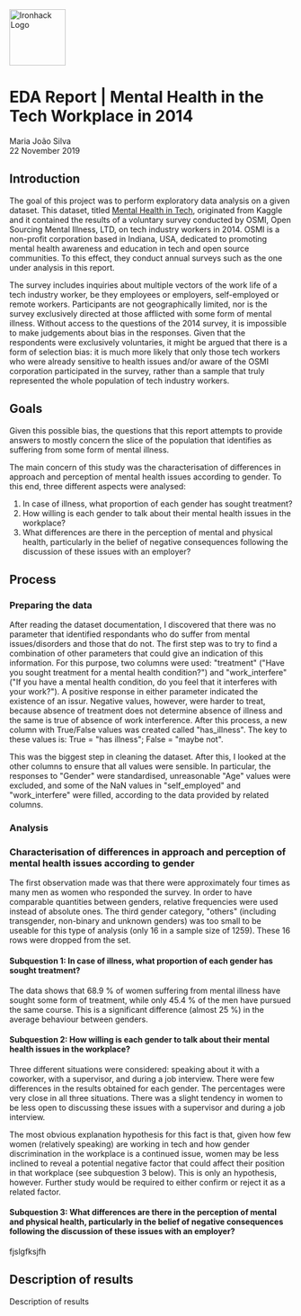 <img src="https://bit.ly/2VnXWr2" alt="Ironhack Logo" width="100"/>

# EDA Report | Mental Health in the Tech Workplace in 2014

Maria João Silva<br>
22 November 2019


## Introduction

The goal of this project was to perform exploratory data analysis on a given dataset. This dataset, titled [Mental Health in Tech](https://www.kaggle.com/osmi/mental-health-in-tech-survey), originated from Kaggle and it contained the results of a voluntary survey conducted by OSMI, Open Sourcing Mental Illness, LTD, on tech industry workers in 2014. OSMI is a non-profit corporation based in Indiana, USA, dedicated to promoting mental health awareness and education in tech and open source communities. To this effect, they conduct annual surveys such as the one under analysis in this report.

The survey includes inquiries about multiple vectors of the work life of a tech industry worker, be they employees or employers, self-employed or remote workers. Participants are not geographically limited, nor is the survey exclusively directed at those afflicted with some form of mental illness. Without access to the questions of the 2014 survey, it is impossible to make judgements about bias in the responses. Given that the respondents were exclusively voluntaries, it might be argued that there is a form of selection bias: it is much more likely that only those tech workers who were already sensitive to health issues and/or aware of the OSMI corporation participated in the survey, rather than a sample that truly represented the whole population of tech industry workers.


## Goals

Given this possible bias, the questions that this report attempts to provide answers to mostly concern the slice of the population that identifies as suffering from some form of mental illness.

The main concern of this study was the characterisation of differences in approach and perception of mental health issues according to gender. To this end, three different aspects were analysed:

1. In case of illness, what proportion of each gender has sought treatment?
2. How willing is each gender to talk about their mental health issues in the workplace?
3. What differences are there in the perception of mental and physical health, particularly in the belief of negative consequences following the discussion of these issues with an employer?


## Process

### Preparing the data

After reading the dataset documentation, I discovered that there was no parameter that identified respondants who do suffer from mental issues/disorders and those that do not. The first step was to try to find a combination of other parameters that could give an indication of this information. For this purpose, two columns were used: "treatment" ("Have you sought treatment for a mental health condition?") and "work_interfere" ("If you have a mental health condition, do you feel that it interferes with your work?"). A positive response in either parameter indicated the existence of an issur. Negative values, however, were harder to treat, because absence of treatment does not determine absence of illness and the same is true of absence of work interference. After this process, a new column with True/False values was created called "has_illness". The key to these values is: True = "has illness"; False = "maybe not".

This was the biggest step in cleaning the dataset. After this, I looked at the other columns to ensure that all values were sensible. In particular, the responses to "Gender" were standardised, unreasonable "Age" values were excluded, and some of the NaN values in "self_employed" and "work_interfere" were filled, according to the data provided by related columns.


### Analysis
### Characterisation of differences in approach and perception of mental health issues according to gender

The first observation made was that there were approximately four times as many men as women who responded the survey. In order to have comparable quantities between genders, relative frequencies were used instead of absolute ones. The third gender category, "others" (including transgender, non-binary and unknown genders) was too small to be useable for this type of analysis (only 16 in a sample size of 1259). These 16 rows were dropped from the set.


#### Subquestion 1: In case of illness, what proportion of each gender has sought treatment?

The data shows that 68.9 % of women suffering from mental illness have sought some form of treatment, while only 45.4 % of the men have pursued the same course. This is a significant difference (almost 25 %) in the average behaviour between genders.

#### Subquestion 2: How willing is each gender to talk about their mental health issues in the workplace?

Three different situations were considered: speaking about it with a coworker, with a supervisor, and during a job interview. There were few differences in the results obtained for each gender. The percentages were very close in all three situations. There was a slight tendency in women to be less open to discussing these issues with a supervisor and during a job interview.

The most obvious explanation hypothesis for this fact is that, given how few women (relatively speaking) are working in tech and how gender discrimination in the workplace is a continued issue, women may be less inclined to reveal a potential negative factor that could affect their position in that workplace (see subquestion 3 below). This is only an hypothesis, however. Further study would be required to either confirm or reject it as a related factor.

#### Subquestion 3: What differences are there in the perception of mental and physical health, particularly in the belief of negative consequences following the discussion of these issues with an employer?

fjslgfksjfh


## Description of results

Description of results
